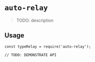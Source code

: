 # `auto-relay`

> TODO: description

## Usage

```
const typeRelay = require('auto-relay');

// TODO: DEMONSTRATE API
```
